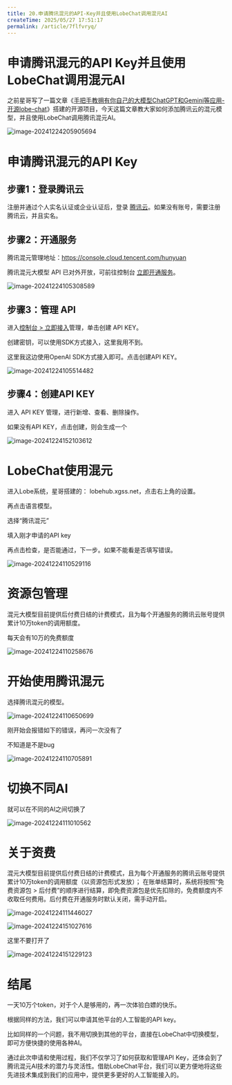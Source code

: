 ```yaml
---
title: 20.申请腾讯混元的API-Key并且使用LobeChat调用混元AI
createTime: 2025/05/27 17:51:17
permalink: /article/7flfvryq/
---
```



# 申请腾讯混元的API Key并且使用LobeChat调用混元AI



之前星哥写了一篇文章《[手把手教拥有你自己的大模型ChatGPT和Gemini等应用-开源lobe-chat](https://mp.weixin.qq.com/s/reNDlT-lAvOnEgyOqgbF7Q)》搭建的开源项目，今天这篇文章教大家如何添加腾讯云的混元模型，并且使用LobeChat调用腾讯混元AI。

![image-20241224205905694](https://imgoss.xgss.net/picgo/image-20241224205905694.png?aliyun)

# 申请腾讯混元的API Key

## 步骤1：登录腾讯云

注册并通过个人实名认证或企业认证后，登录 [腾讯云](https://cloud.tencent.com/)。如果没有账号，需要注册腾讯云，并且实名。

## 步骤2：开通服务

腾讯混元管理地址：https://console.cloud.tencent.com/hunyuan

腾讯混元大模型 API 已对外开放，可前往控制台 [立即开通服务](https://console.cloud.tencent.com/hunyuan/settings)。

![image-20241224105308589](https://imgoss.xgss.net/picgo/image-20241224105308589.png?aliyun)

## 步骤3：管理 API

进入[控制台 > 立即接入](https://console.cloud.tencent.com/hunyuan/start)管理，单击创建 API KEY。

创建密钥，可以使用SDK方式接入，这里我用不到。

这里我这边使用OpenAI SDK方式接入即可。点击创建API KEY。

![image-20241224105514482](https://imgoss.xgss.net/picgo/image-20241224105514482.png?aliyun)

## 步骤4：创建API KEY

进入 API KEY 管理，进行新增、查看、删除操作。

如果没有API KEY，点击创建，则会生成一个

![image-20241224152103612](https://imgoss.xgss.net/picgo/image-20241224152103612.png?aliyun)

# LobeChat使用混元

进入Lobe系统，星哥搭建的： lobehub.xgss.net，点击右上角的设置。

再点击语言模型。

选择“腾讯混元”

填入刚才申请的API key

再点击检查，是否能通过，下一步。如果不能看是否填写错误。

![image-20241224110529116](https://imgoss.xgss.net/picgo/image-20241224110529116.png?aliyun)



# 资源包管理

混元大模型目前提供后付费日结的计费模式，且为每个开通服务的腾讯云账号提供累计10万token的调用额度。

每天会有10万的免费额度

![image-20241224110258676](https://imgoss.xgss.net/picgo/image-20241224110258676.png?aliyun)



# 开始使用腾讯混元

选择腾讯混元的模型。

![image-20241224110650699](https://imgoss.xgss.net/picgo/image-20241224110650699.png?aliyun)

刚开始会报错如下的错误，再问一次没有了

不知道是不是bug

![image-20241224110705891](https://imgoss.xgss.net/picgo/image-20241224110705891.png?aliyun)

# 切换不同AI

就可以在不同的AI之间切换了

![image-20241224111010562](https://imgoss.xgss.net/picgo/image-20241224111010562.png?aliyun)

# 关于资费

混元大模型目前提供后付费日结的计费模式，且为每个开通服务的腾讯云账号提供累计10万token的调用额度（以资源包形式发放）；
在账单结算时，系统将按照“免费资源包 > 后付费”的顺序进行结算，即免费资源包是优先扣除的，免费额度内不收取任何费用。后付费在开通服务时默认关闭，需手动开启。

![image-20241224111446027](https://imgoss.xgss.net/picgo/image-20241224111446027.png?aliyun)

![image-20241224151027616](https://imgoss.xgss.net/picgo/image-20241224151027616.png?aliyun)

这里不要打开了

![image-20241224151229123](https://imgoss.xgss.net/picgo/image-20241224151229123.png?aliyun)

# 结尾

一天10万个token，对于个人是够用的，再一次体验白嫖的快乐。

根据同样的方法，我们可以申请其他平台的人工智能的API key。

比如同样的一个问题，我不用切换到其他的平台，直接在LobeChat中切换模型，即可方便快捷的使用各种AI。

通过此次申请和使用过程，我们不仅学习了如何获取和管理API Key，还体会到了腾讯混元AI技术的潜力与灵活性。借助LobeChat平台，我们可以更方便地将这些先进技术集成到我们的应用中，提供更多更好的人工智能接入的。



